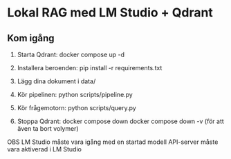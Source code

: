 # Lokal RAG med LM Studio + Qdrant

## Kom igång

1. Starta Qdrant:
   docker compose up -d

2. Installera beroenden:
   pip install -r requirements.txt

3. Lägg dina dokument i data/

4. Kör pipelinen:
   python scripts/pipeline.py

5. Kör frågemotorn:
   python scripts/query.py

6. Stoppa Qdrant:
   docker compose down
   docker compose down -v (för att även ta bort volymer)

OBS
LM Studio måste vara igång med en startad modell
API-server måste vara aktiverad i LM Studio